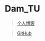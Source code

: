 # Dam_TU

> [个人博客](https://blog.csdn.net/weixin_46022787)


> [GitHub](https://github.com/DAM-tu "github")